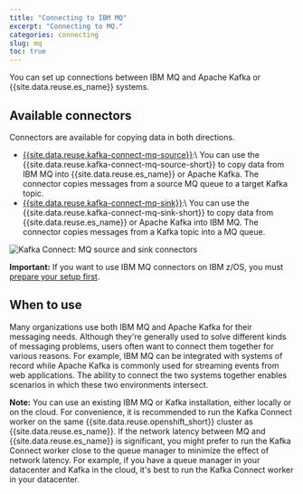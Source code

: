 ```yaml
---
title: "Connecting to IBM MQ"
excerpt: "Connecting to MQ."
categories: connecting
slug: mq
toc: true
---
```


You can set up connections between IBM MQ and Apache Kafka or {{site.data.reuse.es_name}} systems.


## Available connectors

Connectors are available for copying data in both directions.

 - [{{site.data.reuse.kafka-connect-mq-source}}](../mq/source/):\\
    You can use the {{site.data.reuse.kafka-connect-mq-source-short}} to copy data from IBM MQ into {{site.data.reuse.es_name}} or Apache Kafka. The connector copies messages from a source MQ queue to a target Kafka topic.
 - [{{site.data.reuse.kafka-connect-mq-sink}}](../mq/sink/):\\
    You can use the {{site.data.reuse.kafka-connect-mq-sink-short}} to copy data from {{site.data.reuse.es_name}} or Apache Kafka into IBM MQ. The connector copies messages from a Kafka topic into a MQ queue.

![Kafka Connect: MQ source and sink connectors](../../../images/mq_sink_and_source.png "Diagram showing a representation of how Event Streams and MQ can be connected by using the MQ source and MQ sink connectors.")

 **Important:** If you want to use IBM MQ connectors on IBM z/OS, you must [prepare your setup first](../mq/zos/).


## When to use

Many organizations use both IBM MQ and Apache Kafka for their messaging needs. Although they're generally used to solve different kinds of messaging problems, users often want to connect them together for various reasons. For example, IBM MQ can be integrated with systems of record while Apache Kafka is commonly used for streaming events from web applications. The ability to connect the two systems together enables scenarios in which these two environments intersect.

**Note:** You can use an existing IBM MQ or Kafka installation, either locally or on the cloud. For convenience, it is recommended to run the Kafka Connect worker on the same {{site.data.reuse.openshift_short}} cluster as {{site.data.reuse.es_name}}. If the network latency between MQ and {{site.data.reuse.es_name}} is significant, you might prefer to run the Kafka Connect worker close to the queue manager to minimize the effect of network latency. For example, if you have a queue manager in your datacenter and Kafka in the cloud, it's best to run the Kafka Connect worker in your datacenter.
